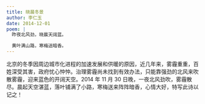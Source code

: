 ```yaml
---
title: 晓晨冬景
author: 李仁玉
date: 2014-12-01
poem: |
  昨夜北风劲，晓晨天阔蓝。

  黄叶满山路，寒梅送暗香。
---
```


北京的冬季因周边城市化进程的加速发展和供暖的原因，近几年来，雾霾重重，百姓深受其害，政府忧心忡忡。治理雾霾尚未找到有效办法，只能靠强劲的北风来吹散雾霾，迎来蓝色的开阔天空。2014 年 11 月 30 日晚，一夜北风劲吹，雾霾散尽。晨起天空湛蓝，落叶铺满了小路，寒梅送来阵阵暗香，心情大好，特写此诗以记之！
